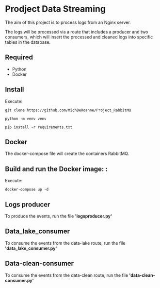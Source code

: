 # Prodject Data Streaming

The aim of this project is to process logs from an Nginx server.

The logs will be processed via a route that includes a producer and two consumers, which will insert the processed and cleaned logs into specific tables in the database.


## Required

* Python
* Docker


## Install

Execute:

```console
git clone https://github.com/MichDeRoanne/Project_RabbitMQ
```

```console
python -m venv venv
```

```console
pip install -r requirements.txt
```


## Docker

The docker-compose file will create the containers RabbitMQ.


## Build and run the Docker image: :

Execute:

```console
docker-compose up -d
```


## Logs producer

To produce the events, run the file **'logsproducer.py'**


## Data_lake_consumer

To consume the events from the data-lake route, run the file **'data_lake_consumer.py'**


## Data-clean-consumer

To consume the events from the data-clean route, run the file **'data-clean-consumer.py'**
